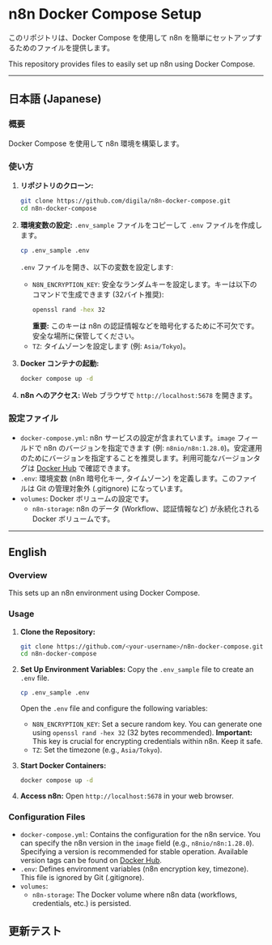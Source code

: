 # n8n Docker Compose Setup

このリポジトリは、Docker Compose を使用して n8n を簡単にセットアップするためのファイルを提供します。

This repository provides files to easily set up n8n using Docker Compose.

---

## 日本語 (Japanese)

### 概要

Docker Compose を使用して n8n 環境を構築します。

### 使い方

1.  **リポジトリのクローン:**
    ```bash
    git clone https://github.com/digila/n8n-docker-compose.git
    cd n8n-docker-compose
    ```

2.  **環境変数の設定:**
    `.env_sample` ファイルをコピーして `.env` ファイルを作成します。
    ```bash
    cp .env_sample .env
    ```
    `.env` ファイルを開き、以下の変数を設定します:
    *   `N8N_ENCRYPTION_KEY`: 安全なランダムキーを設定します。キーは以下のコマンドで生成できます (32バイト推奨):
        ```bash
        openssl rand -hex 32
        ```
        **重要:** このキーは n8n の認証情報などを暗号化するために不可欠です。安全な場所に保管してください。
    *   `TZ`: タイムゾーンを設定します (例: `Asia/Tokyo`)。

3.  **Docker コンテナの起動:**
    ```bash
    docker compose up -d
    ```

4.  **n8n へのアクセス:**
    Web ブラウザで `http://localhost:5678` を開きます。

### 設定ファイル

*   `docker-compose.yml`: n8n サービスの設定が含まれています。`image` フィールドで n8n のバージョンを指定できます (例: `n8nio/n8n:1.28.0`)。安定運用のためにバージョンを指定することを推奨します。利用可能なバージョンタグは [Docker Hub](https://hub.docker.com/r/n8nio/n8n/tags) で確認できます。
*   `.env`: 環境変数 (n8n 暗号化キー, タイムゾーン) を定義します。このファイルは Git の管理対象外 (.gitignore) になっています。
*   `volumes`: Docker ボリュームの設定です。
    *   `n8n-storage`: n8n のデータ (Workflow、認証情報など) が永続化される Docker ボリュームです。

---

## English

### Overview

This sets up an n8n environment using Docker Compose.

### Usage

1.  **Clone the Repository:**
    ```bash
    git clone https://github.com/<your-username>/n8n-docker-compose.git
    cd n8n-docker-compose
    ```

2.  **Set Up Environment Variables:**
    Copy the `.env_sample` file to create an `.env` file.
    ```bash
    cp .env_sample .env
    ```
    Open the `.env` file and configure the following variables:
    *   `N8N_ENCRYPTION_KEY`: Set a secure random key. You can generate one using `openssl rand -hex 32` (32 bytes recommended).
        **Important:** This key is crucial for encrypting credentials within n8n. Keep it safe.
    *   `TZ`: Set the timezone (e.g., `Asia/Tokyo`).

3.  **Start Docker Containers:**
    ```bash
    docker compose up -d
    ```

4.  **Access n8n:**
    Open `http://localhost:5678` in your web browser.

### Configuration Files

*   `docker-compose.yml`: Contains the configuration for the n8n service. You can specify the n8n version in the `image` field (e.g., `n8nio/n8n:1.28.0`). Specifying a version is recommended for stable operation. Available version tags can be found on [Docker Hub](https://hub.docker.com/r/n8nio/n8n/tags).
*   `.env`: Defines environment variables (n8n encryption key, timezone). This file is ignored by Git (.gitignore).
*   `volumes`:
    *   `n8n-storage`: The Docker volume where n8n data (workflows, credentials, etc.) is persisted.
## 更新テスト

